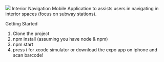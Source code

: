 ![](https://github.com/heyconnie/NYSee/blob/master/images/nysee-24bit-809x275.png?raw=true)
Interior Navigation Mobile Application to assists users in navigating in interior spaces (focus on subway stations). 

Getting Started
1. Clone the project
2. npm install (assuming you have node & npm)
3. npm start
4. press i for xcode simulator or download the expo app on iphone and scan barcode!
